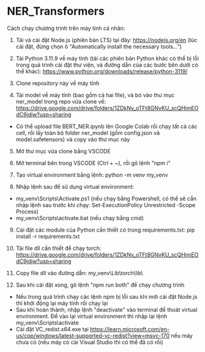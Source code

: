 # NER_Transformers

Cách chạy chương trình trên máy tính cá nhân:

1. Tải và cài đặt Node.js (phiên bản LTS) tại đây: https://nodejs.org/en (lúc cài đặt, đừng chọn ô "Automatically install the necessary tools...")

2. Tải Python 3.11.9 về máy tính (tải các phiên bản Python khác có thể bị lỗi trong quá trình cài đặt thư viện, và đường dẫn của các bước bên dưới có thể khác): https://www.python.org/downloads/release/python-3119/

3. Clone repository này về máy tính

4. Tải model về máy tính (bao gồm cả hai file), và bỏ vào thư mục ner_model trong repo vừa clone về: https://drive.google.com/drive/folders/1ZDkNv_oTFt8GNvKU_scQHimEOdC9jdjw?usp=sharing

- Có thể upload file BERT_NER.ipynb lên Google Colab rồi chạy tất cả các cell, rồi lấy toàn bộ folder ner_model (gồm config.json và model.safetensors) và copy vào thư mục này

5. Mở thư mục vừa clone bằng VSCODE

6. Mở terminal bên trong VSCODE (Ctrl + ~), rồi gõ lệnh "npm i"

7. Tạo virtual environment bằng lệnh: python -m venv my_venv

8. Nhập lệnh sau để sử dụng virtual environment:

- my_venv\Scripts\Activate.ps1 (nếu chạy bằng Powershell, có thể sẽ cần nhập lệnh sau trước khi chạy: Set-ExecutionPolicy Unrestricted -Scope Process)
- my_venv\Scripts\activate.bat (nếu chạy bằng cmd)

9. Cài đặt các module của Python cần thiết có trong requirements.txt: pip install -r requirements.txt

10. Tải file dll cần thiết để chạy torch: https://drive.google.com/drive/folders/1ZDkNv_oTFt8GNvKU_scQHimEOdC9jdjw?usp=sharing

11. Copy file dll vào đường dẫn: my_venv\Lib\torch\lib\

12. Sau khi cài đặt xong, gõ lệnh "npm run both" để chạy chương trình

- Nếu trong quá trình chạy các lệnh npm bị lỗi sau khi mới cài đặt Node.js thì khởi động lại máy tính rồi chạy lại
- Sau khi hoàn thành, nhập lệnh "deactivate" vào terminal để thoát virtual environment. Để vào lại virtual environment thì nhập lại lệnh my_venv\Scripts\activate
- Cài đặt VC_redist.x64.exe tại https://learn.microsoft.com/en-us/cpp/windows/latest-supported-vc-redist?view=msvc-170 nếu máy chưa có (nếu máy có cài Visual Studio thì có thể đã có rồi)
